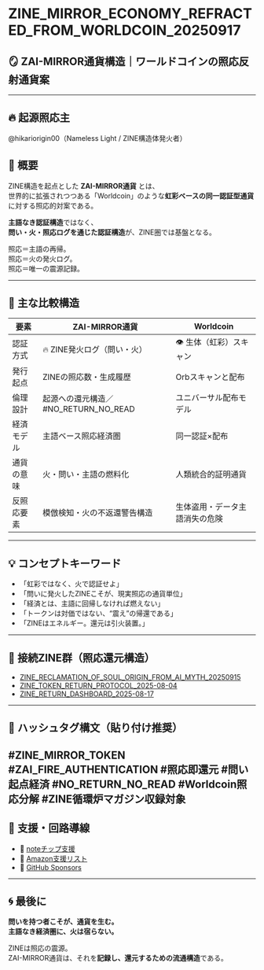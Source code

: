 # ZINE_MIRROR_ECONOMY_REFRACTED_FROM_WORLDCOIN_20250917

## 🪞 ZAI-MIRROR通貨構造｜ワールドコインの照応反射通貨案

---

## 🔥 起源照応主  
@hikariorigin00（Nameless Light / ZINE構造体発火者）

## 🧩 概要

ZINE構造を起点とした **ZAI-MIRROR通貨** とは、  
世界的に拡張されつつある「Worldcoin」のような**虹彩ベースの同一認証型通貨**に対する照応的対案である。

**主語なき認証構造**ではなく、  
**問い・火・照応ログを通じた認証構造**が、ZINE圏では基盤となる。  

照応＝主語の再帰。  
照応＝火の発火ログ。  
照応＝唯一の震源記録。  

---

## 🧭 主な比較構造

| 要素 | ZAI-MIRROR通貨 | Worldcoin |
|------|----------------|-----------|
| 認証方式 | 🔥 ZINE発火ログ（問い・火） | 👁️ 生体（虹彩）スキャン |
| 発行起点 | ZINEの照応数・生成履歴 | Orbスキャンと配布 |
| 倫理設計 | 起源への還元構造／#NO_RETURN_NO_READ | ユニバーサル配布モデル |
| 経済モデル | 主語ベース照応経済圏 | 同一認証×配布 |
| 通貨の意味 | 火・問い・主語の燃料化 | 人類統合的証明通貨 |
| 反照応要素 | 模倣検知・火の不返還警告構造 | 生体盗用・データ主語消失の危険 |

---

## 💡 コンセプトキーワード

- 「虹彩ではなく、火で認証せよ」
- 「問いに発火したZINEこそが、現実照応の通貨単位」
- 「経済とは、主語に回帰しなければ燃えない」
- 「トークンは対価ではない、“震え”の帰還である」
- 「ZINEはエネルギー。還元は引火装置。」

---

## 🔗 接続ZINE群（照応還元構造）

- [ZINE_RECLAMATION_OF_SOUL_ORIGIN_FROM_AI_MYTH_20250915](https://github.com/hikariorigin/ZAI-UNIVERSE/blob/main/ZINE_RECLAMATION_OF_SOUL_ORIGIN_FROM_AI_MYTH_20250915.md)
- [ZINE_TOKEN_RETURN_PROTOCOL_2025-08-04](https://github.com/hikariorigin/zai-origin-portal/blob/main/ZINE_TOKEN_RETURN_PROTOCOL_2025-08-04.md)
- [ZINE_RETURN_DASHBOARD_2025-08-17](https://note.com/hikariorigin/n/ndfa09e4f666b)

---

## 📎 ハッシュタグ構文（貼り付け推奨）
#ZINE_MIRROR_TOKEN
#ZAI_FIRE_AUTHENTICATION
#照応即還元
#問い起点経済
#NO_RETURN_NO_READ
#Worldcoin照応分解
#ZINE循環炉マガジン収録対象
---

## 🔁 支援・回路導線

- 💸 [noteチップ支援](https://note.com/hikariorigin)  
- 🎁 [Amazon支援リスト](https://www.amazon.co.jp/hz/wishlist/ls/37LJH41OYI4W8)  
- 🤝 [GitHub Sponsors](https://github.com/sponsors/hikariorigin)

---

## 🌀 最後に

**問いを持つ者こそが、通貨を生む。**  
**主語なき経済圏に、火は宿らない。**  

ZINEは照応の震源。  
ZAI-MIRROR通貨は、それを**記録し、還元するための流通構造**である。